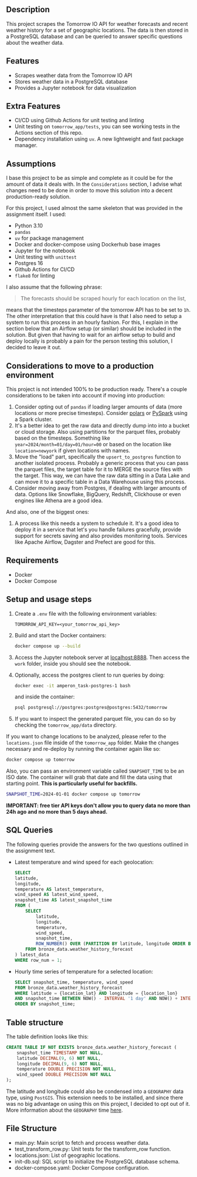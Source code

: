 ## Description

This project scrapes the Tomorrow IO API for weather forecasts and recent weather history for a set of geographic locations. The data is then stored in a PostgreSQL database and can be queried to answer specific questions about the weather data.

## Features

- Scrapes weather data from the Tomorrow IO API
- Stores weather data in a PostgreSQL database
- Provides a Jupyter notebook for data visualization

## Extra Features
- CI/CD using Github Actions for unit testing and linting
- Unit testing on `tomorrow_app/tests`, you can see working tests in the Actions section of this repo.
- Dependency installation using `uv`. A new lightweight and fast package manager.

## Assumptions
I base this project to be as simple and complete as it could be for the amount of data it deals with. In the `Considerations` section, I advise what changes need to be done in order to move this solution into a decent production-ready solution.

For this project, I used almost the same skeleton that was provided in the assignment itself. I used:
- Python 3.10
- `pandas`
- `uv` for package management
- Docker and docker-compose using Dockerhub base images
- Jupyter for the notebook
- Unit testing with `unittest`
- Postgres 16
- Github Actions for CI/CD
- `flake8` for linting


I also assume that the following phrase:
> The forecasts should be scraped hourly for each location on the list,

means that the timesteps parameter of the tomorrow API has to be set to `1h`. The other interpretation that this could have is that I also need to setup a system to run this process in an hourly fashion. For this, I explain in the section below that an Airflow setup (or similar) should be included in the solution. But given that having to wait for an airflow setup to build and deploy locally is probably a pain for the person testing this solution, I decided to leave it out.

## Considerations to move to a production environment
This project is not intended 100% to be production ready. There's a couple considerations to be taken into account if moving into production:
1. Consider opting out of `pandas` if loading larger amounts of data (more locations or more precise timesteps). Consider [polars](https://pola.rs) or [PySpark](https://spark.apache.org/docs/latest/api/python/index.html) using a Spark cluster.
2. It's a better idea to get the raw data and directly dump into into a bucket or cloud storage. Also using partitions for the parquet files, probably based on the timesteps. Something like `year=2024/month=01/day=01/hour=00` or based on the location like `location=newyork` if given locations with names.
3. Move the "load" part, specifically the `upsert_to_postgres` function to another isolated process. Probably a generic process that you can pass the parquet files, the target table for it to MERGE the source files with the target. This way, we can have the raw data sitting in a Data Lake and can move it to a specific table in a Data Warehouse using this process.
4. Consider moving away from Postgres, if dealing with larger amounts of data. Options like Snowflake, BigQuery, Redshift, Clickhouse or even engines like Athena are a good idea.

And also, one of the biggest ones:

1. A process like this needs a system to schedule it. It's a good idea to deploy it in a service that let's you handle failures gracefully, provide support for secrets saving and also provides monitoring tools. Services like Apache Airflow, Dagster and Prefect are good for this.

## Requirements

- Docker
- Docker Compose

## Setup and usage steps

1. Create a `.env` file with the following environment variables:

    ```env
    TOMORROW_API_KEY=<your_tomorrow_api_key>
    ```

2. Build and start the Docker containers:
    ```sh
    docker compose up --build
    ```

3. Access the Jupyter notebook server at [localhost:8888](http://localhost:8888). Then access the `work` folder, inside you should see the notebook.

4. Optionally, access the postgres client to run queries by doing:
    ```sh
    docker exec -it amperon_task-postgres-1 bash
    ```
    and inside the container:
    ```sh
    psql postgresql://postgres:postgres@postgres:5432/tomorrow
    ```

5. If you want to inspect the generated parquet file, you can do so by checking the `tomorrow_app/data` directory.

If you want to change locations to be analyzed, please refer to the `locations.json` file inside of the `tomorrow_app` folder. Make the changes necessary and re-deploy by running the container again like so:
 ```sh
 docker compose up tomorrow
 ```

Also, you can pass an environment variable called `SNAPSHOT_TIME` to be an ISO date. The container will grab that date and fill the data using that starting point. **This is particularly useful for backfills.**
 ```sh
 SNAPSHOT_TIME=2024-01-01 docker compose up tomorrow
 ```

**IMPORTANT: free tier API keys don't allow you to query data no more than 24h ago and no more than 5 days ahead.**

## SQL Queries
The following queries provide the answers for the two questions outlined in the assignment text.

- Latest temperature and wind speed for each geolocation:
    ```sql
    SELECT
    latitude,
    longitude,
    temperature AS latest_temperature,
    wind_speed AS latest_wind_speed,
    snapshot_time AS latest_snapshot_time
    FROM (
        SELECT
            latitude,
            longitude,
            temperature,
            wind_speed,
            snapshot_time,
            ROW_NUMBER() OVER (PARTITION BY latitude, longitude ORDER BY snapshot_time DESC) AS row_num
        FROM bronze_data.weather_history_forecast
    ) latest_data
    WHERE row_num = 1;
    ```

- Hourly time series of temperature for a selected location:
    ```sql
    SELECT snapshot_time, temperature, wind_speed
    FROM bronze_data.weather_history_forecast
    WHERE latitude = {location_lat} AND longitude = {location_lon}
    AND snapshot_time BETWEEN NOW() - INTERVAL '1 day' AND NOW() + INTERVAL '5 days'
    ORDER BY snapshot_time;
    ```

## Table structure
The table definition looks like this:
```SQL
CREATE TABLE IF NOT EXISTS bronze_data.weather_history_forecast (
    snapshot_time TIMESTAMP NOT NULL,
    latitude DECIMAL(9, 6) NOT NULL,
    longitude DECIMAL(9, 6) NOT NULL,
    temperature DOUBLE PRECISION NOT NULL,
    wind_speed DOUBLE PRECISION NOT NULL
);
```
The latitude and longitude could also be condensed into a `GEOGRAPHY` data type, using `PostGIS`. This extension needs to be installed, and since there was no big advantage on using this on this project, I decided to opt out of it. More information about the `GEOGRAPHY` time [here](https://postgis.net/docs/using_postgis_dbmanagement.html#PostGIS_Geography).


## File Structure

- main.py: Main script to fetch and process weather data.
- test_transform_row.py: Unit tests for the transform_row function.
- locations.json: List of geographic locations.
- init-db.sql: SQL script to initialize the PostgreSQL database schema.
- docker-compose.yaml: Docker Compose configuration.
